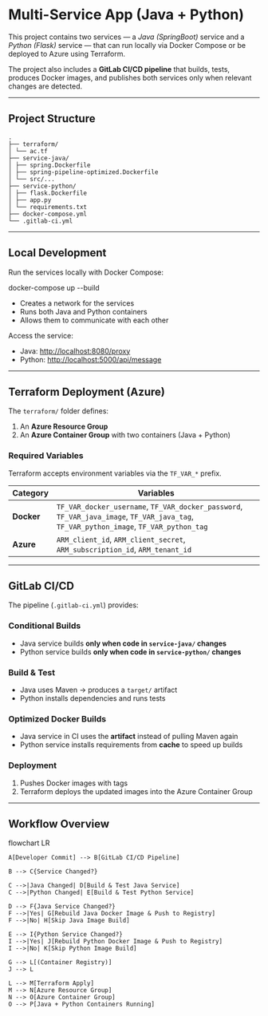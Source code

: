 # Multi-Service App (Java + Python)

This project contains two services — a *Java (SpringBoot)* service and a *Python (Flask)* service — that can run locally via Docker Compose or be deployed to Azure using Terraform.  

The project also includes a **GitLab CI/CD pipeline** that builds, tests, produces Docker images, and publishes both services only when relevant changes are detected.  

---

## Project Structure

```
.
├── terraform/
│ └── ac.tf
├── service-java/
│ ├── spring.Dockerfile
│ ├── spring-pipeline-optimized.Dockerfile
│ └── src/...
├── service-python/
│ ├── flask.Dockerfile
│ ├── app.py
│ └── requirements.txt
├── docker-compose.yml
└── .gitlab-ci.yml
```


---

## Local Development

Run the services locally with Docker Compose:

docker-compose up --build


* Creates a network for the services  
* Runs both Java and Python containers  
* Allows them to communicate with each other  

Access the service:

* Java: [http://localhost:8080/proxy](http://localhost:8080/proxy)  
* Python: [http://localhost:5000/api/message](http://localhost:5000/api/message)  

---

## Terraform Deployment (Azure)

The `terraform/` folder defines:

1. An **Azure Resource Group**  
2. An **Azure Container Group** with two containers (Java + Python)  

### Required Variables

Terraform accepts environment variables via the `TF_VAR_*` prefix.  

| Category   | Variables |
|------------|-----------|
| **Docker** | `TF_VAR_docker_username`, `TF_VAR_docker_password`, `TF_VAR_java_image`, `TF_VAR_java_tag`, `TF_VAR_python_image`, `TF_VAR_python_tag` |
| **Azure**  | `ARM_client_id`, `ARM_client_secret`, `ARM_subscription_id`, `ARM_tenant_id` |

---

## GitLab CI/CD

The pipeline (`.gitlab-ci.yml`) provides:

### Conditional Builds
* Java service builds **only when code in `service-java/` changes**  
* Python service builds **only when code in `service-python/` changes**  

### Build & Test
* Java uses Maven → produces a `target/` artifact  
* Python installs dependencies and runs tests  

### Optimized Docker Builds
* Java service in CI uses the **artifact** instead of pulling Maven again  
* Python service installs requirements from **cache** to speed up builds  

### Deployment
1. Pushes Docker images with tags  
2. Terraform deploys the updated images into the Azure Container Group  

---

## Workflow Overview

flowchart LR

    A[Developer Commit] --> B[GitLab CI/CD Pipeline]

    B --> C{Service Changed?}

    C -->|Java Changed| D[Build & Test Java Service]
    C -->|Python Changed| E[Build & Test Python Service]

    D --> F{Java Service Changed?}
    F -->|Yes| G[Rebuild Java Docker Image & Push to Registry]
    F -->|No| H[Skip Java Image Build]

    E --> I{Python Service Changed?}
    I -->|Yes| J[Rebuild Python Docker Image & Push to Registry]
    I -->|No| K[Skip Python Image Build]

    G --> L[(Container Registry)]
    J --> L

    L --> M[Terraform Apply]
    M --> N[Azure Resource Group]
    N --> O[Azure Container Group]
    O --> P[Java + Python Containers Running]